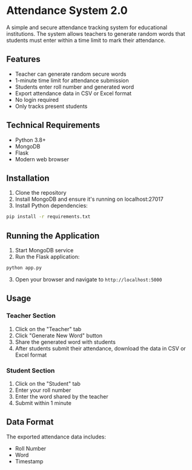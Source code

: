 # Attendance System 2.0

A simple and secure attendance tracking system for educational institutions. The system allows teachers to generate random words that students must enter within a time limit to mark their attendance.

## Features

- Teacher can generate random secure words
- 1-minute time limit for attendance submission
- Students enter roll number and generated word
- Export attendance data in CSV or Excel format
- No login required
- Only tracks present students

## Technical Requirements

- Python 3.8+
- MongoDB
- Flask
- Modern web browser

## Installation

1. Clone the repository
2. Install MongoDB and ensure it's running on localhost:27017
3. Install Python dependencies:
```bash
pip install -r requirements.txt
```

## Running the Application

1. Start MongoDB service
2. Run the Flask application:
```bash
python app.py
```
3. Open your browser and navigate to `http://localhost:5000`

## Usage

### Teacher Section
1. Click on the "Teacher" tab
2. Click "Generate New Word" button
3. Share the generated word with students
4. After students submit their attendance, download the data in CSV or Excel format

### Student Section
1. Click on the "Student" tab
2. Enter your roll number
3. Enter the word shared by the teacher
4. Submit within 1 minute

## Data Format
The exported attendance data includes:
- Roll Number
- Word
- Timestamp
